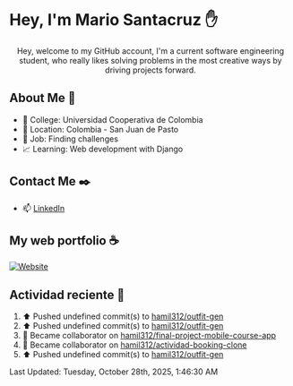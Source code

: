 # Hey, I'm Mario Santacruz :raised_hand:

<center>
    Hey, welcome to my GitHub account, I'm a current software engineering student, who really likes solving problems in the most creative ways by driving projects forward.
</center>

## About Me 🤔

- :school_satchel: College: Universidad Cooperativa de Colombia
- :round_pushpin: Location: Colombia - San Juan de Pasto
- :briefcase: Job: Finding challenges
- :chart_with_upwards_trend: Learning: Web development with Django

## Contact Me :black_nib:

- :mailbox: [LinkedIn](https://www.linkedin.com/in/mario-fernando-santacruz-pantoja-967349324/)

## My web portfolio :coffee:

[![Website](https://img.shields.io/website?url=https%3A%2F%2Fmiportfolio-murex.vercel.app%2F&up_message=My%20portfolio&up_color=yellow&down_message=Website&down_color=black&style=for-the-badge&label=Personal%20website)](https://miportfolio-murex.vercel.app/)

## Actividad reciente :eyes:
<!--RECENT_ACTIVITY:start-->
1. ⬆️ Pushed undefined commit(s) to [hamil312/outfit-gen](https://github.com/hamil312/outfit-gen)<br>
2. ⬆️ Pushed undefined commit(s) to [hamil312/outfit-gen](https://github.com/hamil312/outfit-gen)<br>
3. 🤝 Became collaborator on [hamil312/final-project-mobile-course-app](https://github.com/hamil312/final-project-mobile-course-app)<br>
4. 🤝 Became collaborator on [hamil312/actividad-booking-clone](https://github.com/hamil312/actividad-booking-clone)<br>
5. ⬆️ Pushed undefined commit(s) to [hamil312/outfit-gen](https://github.com/hamil312/outfit-gen)<br>
<!--RECENT_ACTIVITY:end-->
<!--RECENT_ACTIVITY:last_update-->
Last Updated: Tuesday, October 28th, 2025, 1:46:30 AM
<!--RECENT_ACTIVITY:last_update_end-->
